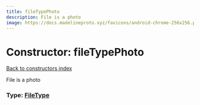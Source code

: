 ```yaml
---
title: fileTypePhoto
description: File is a photo
image: https://docs.madelineproto.xyz/favicons/android-chrome-256x256.png
---
```

# Constructor: fileTypePhoto  
[Back to constructors index](index.md)



File is a photo




### Type: [FileType](../types/FileType.md)


